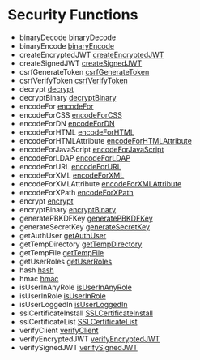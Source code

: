 # Security Functions

- binaryDecode [binaryDecode](../functions/binaryDecode.md)
- binaryEncode [binaryEncode](../functions/binaryEncode.md)
- createEncryptedJWT [createEncryptedJWT](../functions/createEncryptedJWT.md)
- createSignedJWT [createSignedJWT](../functions/createSignedJWT.md)
- csrfGenerateToken [csrfGenerateToken](../functions/csrfGenerateToken.md)
- csrfVerifyToken [csrfVerifyToken](../functions/csrfVerifyToken.md)
- decrypt [decrypt](../functions/decrypt.md)
- decryptBinary [decryptBinary](../functions/decryptBinary.md)
- encodeFor [encodeFor](../functions/encodeFor.md)
- encodeForCSS [encodeForCSS](../functions/encodeForCSS.md)
- encodeForDN [encodeForDN](../functions/encodeForDN.md)
- encodeForHTML [encodeForHTML](../functions/encodeForHTML.md)
- encodeForHTMLAttribute [encodeForHTMLAttribute](../functions/encodeForHTMLAttribute.md)
- encodeForJavaScript [encodeForJavaScript](../functions/encodeForJavaScript.md)
- encodeForLDAP [encodeForLDAP](../functions/encodeForLDAP.md)
- encodeForURL [encodeForURL](../functions/encodeForURL.md)
- encodeForXML [encodeForXML](../functions/encodeForXML.md)
- encodeForXMLAttribute [encodeForXMLAttribute](../functions/encodeForXMLAttribute.md)
- encodeForXPath [encodeForXPath](../functions/encodeForXPath.md)
- encrypt [encrypt](../functions/encrypt.md)
- encryptBinary [encryptBinary](../functions/encryptBinary.md)
- generatePBKDFKey [generatePBKDFKey](../functions/generatePBKDFKey.md)
- generateSecretKey [generateSecretKey](../functions/generateSecretKey.md)
- getAuthUser [getAuthUser](../functions/getAuthUser.md)
- getTempDirectory [getTempDirectory](../functions/getTempDirectory.md)
- getTempFile [getTempFile](../functions/getTempFile.md)
- getUserRoles [getUserRoles](../functions/getUserRoles.md)
- hash [hash](../functions/hash.md)
- hmac [hmac](../functions/hmac.md)
- isUserInAnyRole [isUserInAnyRole](../functions/isUserInAnyRole.md)
- isUserInRole [isUserInRole](../functions/isUserInRole.md)
- isUserLoggedIn [isUserLoggedIn](../functions/isUserLoggedIn.md)
- sslCertificateInstall [SSLCertificateInstall](../functions/SSLCertificateInstall.md)
- sslCertificateList [SSLCertificateList](../functions/SSLCertificateList.md)
- verifyClient [verifyClient](../functions/verifyClient.md)
- verifyEncryptedJWT [verifyEncryptedJWT](../functions/verifyEncryptedJWT.md)
- verifySignedJWT [verifySignedJWT](../functions/verifySignedJWT.md)
